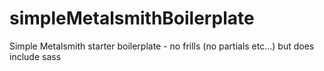# simpleMetalsmithBoilerplate
Simple Metalsmith starter boilerplate - no frills (no partials etc...) but does include sass
